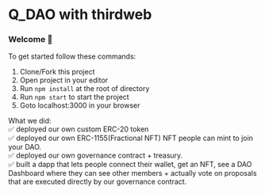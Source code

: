 # Q_DAO with thirdweb

### **Welcome 👋**
To get started follow these commands:

1. Clone/Fork this project
2. Open project in your editor
3. Run `npm install` at the root of directory
4. Run `npm start` to start the project
5. Goto localhost:3000 in your browser


What we did: <br/>
✅ deployed our own custom ERC-20 token <br/>
✅ deployed our own ERC-1155(Fractional NFT) NFT people can mint to join your DAO. <br/>
✅ deployed our own governance contract + treasury. <br/>
✅ built a dapp that lets people connect their wallet, get an NFT, see a DAO Dashboard where they can see other members + actually vote on proposals that are executed directly by our governance contract.
